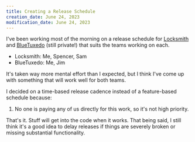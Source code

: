 ```yaml
---
title: Creating a Release Schedule
creation_date: June 24, 2023
modification_date: June 24, 2023
---
```

I've been working most of the morning on a release schedule for [Locksmith](https://github.com/TrimarcJake/Locksmith) and [BlueTuxedo](https://github.com/TrimarcJake/BlueTuxedo) (still private!) that suits the teams working on each. 

* Locksmith: Me, Spencer, Sam
* BlueTuxedo: Me, Jim

It's taken way more mental effort than I expected, but I think I've come up with something that will work well for both teams.

I decided on a time-based release cadence instead of a feature-based schedule because:
1. No one is paying any of us directly for this work, so it's not high priority.

That's it. Stuff will get into the code when it works. That being said, I still think it's a good idea to delay releases if things are severely broken or missing substantial functionality.

